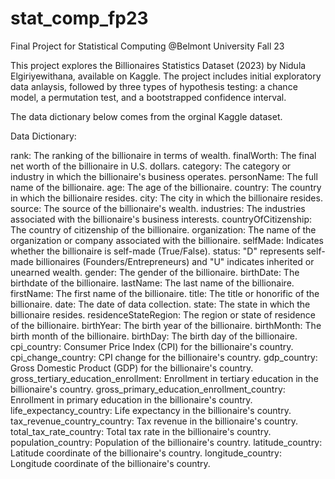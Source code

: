 # stat_comp_fp23
Final Project for Statistical Computing @Belmont University Fall 23

This project explores the Billionaires Statistics Dataset (2023) by Nidula Elgiriyewithana, available on Kaggle.
The project includes initial exploratory data anlaysis, followed by three types of hypothesis testing:
a chance model, a permutation test, and a bootstrapped confidence interval.

The data dictionary below comes from the orginal Kaggle dataset.

Data Dictionary:

rank: The ranking of the billionaire in terms of wealth.
finalWorth: The final net worth of the billionaire in U.S. dollars.
category: The category or industry in which the billionaire's business operates.
personName: The full name of the billionaire.
age: The age of the billionaire.
country: The country in which the billionaire resides.
city: The city in which the billionaire resides.
source: The source of the billionaire's wealth.
industries: The industries associated with the billionaire's business interests.
countryOfCitizenship: The country of citizenship of the billionaire.
organization: The name of the organization or company associated with the billionaire.
selfMade: Indicates whether the billionaire is self-made (True/False).
status: "D" represents self-made billionaires (Founders/Entrepreneurs) and "U" indicates inherited or unearned wealth.
gender: The gender of the billionaire.
birthDate: The birthdate of the billionaire.
lastName: The last name of the billionaire.
firstName: The first name of the billionaire.
title: The title or honorific of the billionaire.
date: The date of data collection.
state: The state in which the billionaire resides.
residenceStateRegion: The region or state of residence of the billionaire.
birthYear: The birth year of the billionaire.
birthMonth: The birth month of the billionaire.
birthDay: The birth day of the billionaire.
cpi_country: Consumer Price Index (CPI) for the billionaire's country.
cpi_change_country: CPI change for the billionaire's country.
gdp_country: Gross Domestic Product (GDP) for the billionaire's country.
gross_tertiary_education_enrollment: Enrollment in tertiary education in the billionaire's country.
gross_primary_education_enrollment_country: Enrollment in primary education in the billionaire's country.
life_expectancy_country: Life expectancy in the billionaire's country.
tax_revenue_country_country: Tax revenue in the billionaire's country.
total_tax_rate_country: Total tax rate in the billionaire's country.
population_country: Population of the billionaire's country.
latitude_country: Latitude coordinate of the billionaire's country.
longitude_country: Longitude coordinate of the billionaire's country.
